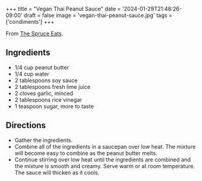 +++
title = "Vegan Thai Peanut Sauce"
date = '2024-01-29T21:48:26-09:00'
draft = false
image = 'vegan-thai-peanut-sauce.jpg'
tags = ['condiments']
+++

From [The Spruce Eats](https://www.thespruceeats.com/thai-peanut-sauce-3377656).

## Ingredients
* 1/4 cup peanut butter
* 1/4 cup water
* 2 tablespoons soy sauce
* 2 tablespoons fresh lime juice
* 2 cloves garlic, minced
* 2 tablespoons rice vinegar
* 1 teaspoon sugar, more to taste

## Directions
* Gather the ingredients.
* Combine all of the ingredients in a saucepan over low heat. The mixture will become easy to combine as the peanut butter melts.
* Continue stirring over low heat until the ingredients are combined and the mixture is smooth and creamy.​ Serve warm or at room temperature. The sauce will thicken as it cools.
